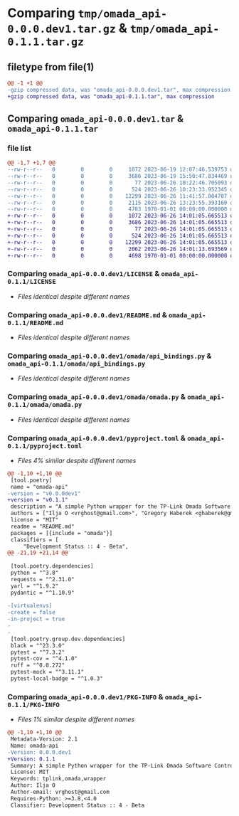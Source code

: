 # Comparing `tmp/omada_api-0.0.0.dev1.tar.gz` & `tmp/omada_api-0.1.1.tar.gz`

## filetype from file(1)

```diff
@@ -1 +1 @@
-gzip compressed data, was "omada_api-0.0.0.dev1.tar", max compression
+gzip compressed data, was "omada_api-0.1.1.tar", max compression
```

## Comparing `omada_api-0.0.0.dev1.tar` & `omada_api-0.1.1.tar`

### file list

```diff
@@ -1,7 +1,7 @@
--rw-r--r--   0        0        0     1072 2023-06-19 12:07:46.539753 omada_api-0.0.0.dev1/LICENSE
--rw-r--r--   0        0        0     3686 2023-06-19 15:50:47.834469 omada_api-0.0.0.dev1/README.md
--rw-r--r--   0        0        0       77 2023-06-26 10:22:46.705093 omada_api-0.0.0.dev1/omada/__init__.py
--rw-r--r--   0        0        0      524 2023-06-26 10:23:33.952345 omada_api-0.0.0.dev1/omada/api_bindings.py
--rw-r--r--   0        0        0    12299 2023-06-26 11:41:57.804707 omada_api-0.0.0.dev1/omada/omada.py
--rw-r--r--   0        0        0     2115 2023-06-26 13:23:55.393160 omada_api-0.0.0.dev1/pyproject.toml
--rw-r--r--   0        0        0     4703 1970-01-01 00:00:00.000000 omada_api-0.0.0.dev1/PKG-INFO
+-rw-r--r--   0        0        0     1072 2023-06-26 14:01:05.665513 omada_api-0.1.1/LICENSE
+-rw-r--r--   0        0        0     3686 2023-06-26 14:01:05.665513 omada_api-0.1.1/README.md
+-rw-r--r--   0        0        0       77 2023-06-26 14:01:05.665513 omada_api-0.1.1/omada/__init__.py
+-rw-r--r--   0        0        0      524 2023-06-26 14:01:05.665513 omada_api-0.1.1/omada/api_bindings.py
+-rw-r--r--   0        0        0    12299 2023-06-26 14:01:05.665513 omada_api-0.1.1/omada/omada.py
+-rw-r--r--   0        0        0     2062 2023-06-26 14:01:13.693569 omada_api-0.1.1/pyproject.toml
+-rw-r--r--   0        0        0     4698 1970-01-01 00:00:00.000000 omada_api-0.1.1/PKG-INFO
```

### Comparing `omada_api-0.0.0.dev1/LICENSE` & `omada_api-0.1.1/LICENSE`

 * *Files identical despite different names*

### Comparing `omada_api-0.0.0.dev1/README.md` & `omada_api-0.1.1/README.md`

 * *Files identical despite different names*

### Comparing `omada_api-0.0.0.dev1/omada/api_bindings.py` & `omada_api-0.1.1/omada/api_bindings.py`

 * *Files identical despite different names*

### Comparing `omada_api-0.0.0.dev1/omada/omada.py` & `omada_api-0.1.1/omada/omada.py`

 * *Files identical despite different names*

### Comparing `omada_api-0.0.0.dev1/pyproject.toml` & `omada_api-0.1.1/pyproject.toml`

 * *Files 4% similar despite different names*

```diff
@@ -1,10 +1,10 @@
 [tool.poetry]
 name = "omada-api"
-version = "v0.0.0dev1"
+version = "v0.1.1"
 description = "A simple Python wrapper for the TP-Link Omada Software Controller API"
 authors = ["Ilja O <vrghost@gmail.com>", "Gregory Haberek <ghaberek@gmail.com>"]
 license = "MIT"
 readme = "README.md"
 packages = [{include = "omada"}]
 classifiers = [
     "Development Status :: 4 - Beta",
@@ -21,19 +21,14 @@
 
 [tool.poetry.dependencies]
 python = "^3.8"
 requests = "^2.31.0"
 yarl = "^1.9.2"
 pydantic = "^1.10.9"
 
-[virtualenvs]
-create = false
-in-project = true
-
-
 [tool.poetry.group.dev.dependencies]
 black = "^23.3.0"
 pytest = "^7.3.2"
 pytest-cov = "^4.1.0"
 ruff = "^0.0.272"
 pytest-mock = "^3.11.1"
 pytest-local-badge = "^1.0.3"
```

### Comparing `omada_api-0.0.0.dev1/PKG-INFO` & `omada_api-0.1.1/PKG-INFO`

 * *Files 1% similar despite different names*

```diff
@@ -1,10 +1,10 @@
 Metadata-Version: 2.1
 Name: omada-api
-Version: 0.0.0.dev1
+Version: 0.1.1
 Summary: A simple Python wrapper for the TP-Link Omada Software Controller API
 License: MIT
 Keywords: tplink,omada,wrapper
 Author: Ilja O
 Author-email: vrghost@gmail.com
 Requires-Python: >=3.8,<4.0
 Classifier: Development Status :: 4 - Beta
```

